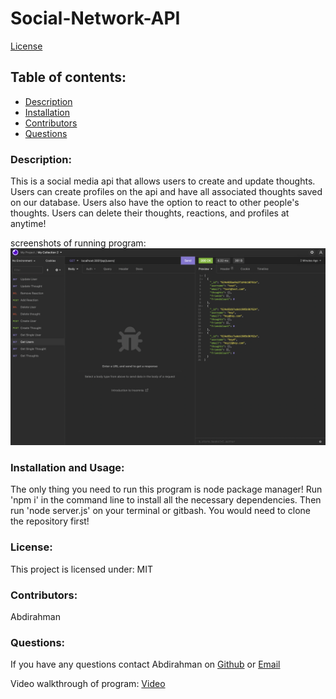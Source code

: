 # Social-Network-API

[License](https://img.shields.io/static/v1?label=License&message=MIT&color=blueviolet&style=plastic)

## Table of contents:

- [Description](#description)
- [Installation](#installation-and-Usage)
- [Contributors](#contributors)
- [Questions](#questions)

### Description:

This is a social media api that allows users to create and update thoughts. Users can create profiles on the api and have all associated thoughts saved on our database. Users also have the option to react to other people's thoughts. Users can delete their thoughts, reactions, and profiles at anytime!

screenshots of running program: ![](assets/screenshot1.png)

### Installation and Usage:

The only thing you need to run this program is node package manager! Run 'npm i' in the command line to install all the necessary dependencies. Then run 'node server.js' on your terminal or gitbash. You would need to clone the repository first!

### License:

This project is licensed under: MIT

### Contributors:

Abdirahman

### Questions:

If you have any questions contact Abdirahman on [Github](https://github.com/aden-abdirahman)
or [Email](https://aden.abdirahman45@gmail.com)

Video walkthrough of program: [Video](https://drive.google.com/file/d/14yyNUIqksB_wrWVQesIruKxgljtAY8A7/view?usp=sharing)
